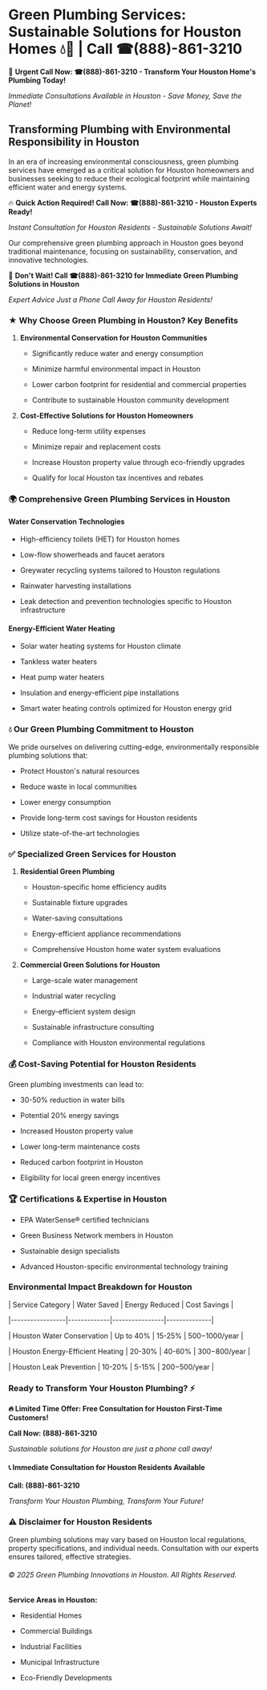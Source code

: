 # Green Plumbing Services: Sustainable Solutions for Houston Homes 💧🌿 | Call ☎(888)-861-3210

🚨 **Urgent Call Now: ☎(888)-861-3210 - Transform Your Houston Home's Plumbing Today!**
*Immediate Consultations Available in Houston - Save Money, Save the Planet!*

## Transforming Plumbing with Environmental Responsibility in Houston

In an era of increasing environmental consciousness, green plumbing services have emerged as a critical solution for Houston homeowners and businesses seeking to reduce their ecological footprint while maintaining efficient water and energy systems. 

🔥 **Quick Action Required! Call Now: ☎(888)-861-3210 - Houston Experts Ready!**
*Instant Consultation for Houston Residents - Sustainable Solutions Await!*

Our comprehensive green plumbing approach in Houston goes beyond traditional maintenance, focusing on sustainability, conservation, and innovative technologies.

🚨 **Don't Wait! Call ☎(888)-861-3210 for Immediate Green Plumbing Solutions in Houston**
*Expert Advice Just a Phone Call Away for Houston Residents!*

### ★ Why Choose Green Plumbing in Houston? Key Benefits

1. **Environmental Conservation for Houston Communities** 
   - Significantly reduce water and energy consumption
   - Minimize harmful environmental impact in Houston
   - Lower carbon footprint for residential and commercial properties
   - Contribute to sustainable Houston community development

2. **Cost-Effective Solutions for Houston Homeowners** 
   - Reduce long-term utility expenses
   - Minimize repair and replacement costs
   - Increase Houston property value through eco-friendly upgrades
   - Qualify for local Houston tax incentives and rebates

### 🌍 Comprehensive Green Plumbing Services in Houston

#### Water Conservation Technologies
- High-efficiency toilets (HET) for Houston homes
- Low-flow showerheads and faucet aerators
- Greywater recycling systems tailored to Houston regulations
- Rainwater harvesting installations
- Leak detection and prevention technologies specific to Houston infrastructure

#### Energy-Efficient Water Heating
- Solar water heating systems for Houston climate
- Tankless water heaters
- Heat pump water heaters
- Insulation and energy-efficient pipe installations
- Smart water heating controls optimized for Houston energy grid

### 💧 Our Green Plumbing Commitment to Houston

We pride ourselves on delivering cutting-edge, environmentally responsible plumbing solutions that:
- Protect Houston's natural resources
- Reduce waste in local communities
- Lower energy consumption
- Provide long-term cost savings for Houston residents
- Utilize state-of-the-art technologies

### ✅ Specialized Green Services for Houston

1. **Residential Green Plumbing**
   - Houston-specific home efficiency audits
   - Sustainable fixture upgrades
   - Water-saving consultations
   - Energy-efficient appliance recommendations
   - Comprehensive Houston home water system evaluations

2. **Commercial Green Solutions for Houston**
   - Large-scale water management
   - Industrial water recycling
   - Energy-efficient system design
   - Sustainable infrastructure consulting
   - Compliance with Houston environmental regulations

### 💰 Cost-Saving Potential for Houston Residents

Green plumbing investments can lead to:
- 30-50% reduction in water bills
- Potential 20% energy savings
- Increased Houston property value
- Lower long-term maintenance costs
- Reduced carbon footprint in Houston
- Eligibility for local green energy incentives

### 🏆 Certifications & Expertise in Houston

- EPA WaterSense® certified technicians
- Green Business Network members in Houston
- Sustainable design specialists
- Advanced Houston-specific environmental technology training

### Environmental Impact Breakdown for Houston

| Service Category | Water Saved | Energy Reduced | Cost Savings |
|-----------------|-------------|----------------|--------------|
| Houston Water Conservation | Up to 40% | 15-25% | $500-$1000/year |
| Houston Energy-Efficient Heating | 20-30% | 40-60% | $300-$800/year |
| Houston Leak Prevention | 10-20% | 5-15% | $200-$500/year |

### Ready to Transform Your Houston Plumbing? ⚡

**🔥 Limited Time Offer: Free Consultation for Houston First-Time Customers!**

**Call Now: (888)-861-3210**
*Sustainable solutions for Houston are just a phone call away!*

#### 📞 Immediate Consultation for Houston Residents Available

**Call: (888)-861-3210**
*Transform Your Houston Plumbing, Transform Your Future!*

### ⚠️ Disclaimer for Houston Residents

Green plumbing solutions may vary based on Houston local regulations, property specifications, and individual needs. Consultation with our experts ensures tailored, effective strategies.

###### © 2025 Green Plumbing Innovations in Houston. All Rights Reserved.

**Service Areas in Houston:** 
- Residential Homes
- Commercial Buildings
- Industrial Facilities
- Municipal Infrastructure
- Eco-Friendly Developments